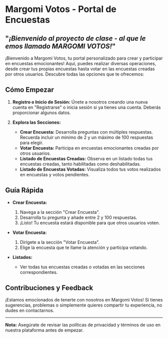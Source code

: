 # Margomi Votos - Portal de Encuestas
## "_¡Bienvenido al proyecto de clase - al que le emos llamado MARGOMI VOTOS!_"

¡Bienvenido a Margomi Votos, tu portal personalizado para crear y participar en encuestas emocionantes! Aquí, puedes realizar diversas operaciones, desde crear tus propias encuestas hasta votar en las encuestas creadas por otros usuarios. Descubre todas las opciones que te ofrecemos:

## Cómo Empezar

1. **Registro o Inicio de Sesión:** Únete a nosotros creando una nueva cuenta en "Registrarse" o inicia sesión si ya tienes una cuenta. Deberás proporcionar algunos datos.

2. **Explora las Secciones:**
   - **Crear Encuesta:** Desarrolla preguntas con múltiples respuestas. Recuerda incluir un mínimo de 2 y un máximo de 100 respuestas para elegir.
   - **Votar Encuesta:** Participa en encuestas emocionantes creadas por otros usuarios.
   - **Listado de Encuestas Creadas:** Observa en un listado todas tus encuestas creadas, tanto habilitadas como deshabilitadas.
   - **Listado de Encuestas Votadas:** Visualiza todos tus votos realizados en encuestas y votos pendientes.

## Guía Rápida

- **Crear Encuesta:**
  1. Navega a la sección "Crear Encuesta".
  2. Desarrolla tu pregunta y añade entre 2 y 100 respuestas.
  3. ¡Listo! Tu encuesta estará disponible para que otros usuarios voten.

- **Votar Encuesta:**
  1. Dirígete a la sección "Votar Encuesta".
  2. Elige la encuesta que te llame la atención y participa votando.

- **Listados:**
  - Ver todas tus encuestas creadas o votadas en las secciones correspondientes.

## Contribuciones y Feedback

¡Estamos emocionados de tenerte con nosotros en Margomi Votos! Si tienes sugerencias, problemas o simplemente quieres compartir tu experiencia, no dudes en contactarnos.

---

**Nota:** Asegúrate de revisar las políticas de privacidad y términos de uso en nuestra plataforma antes de empezar.


